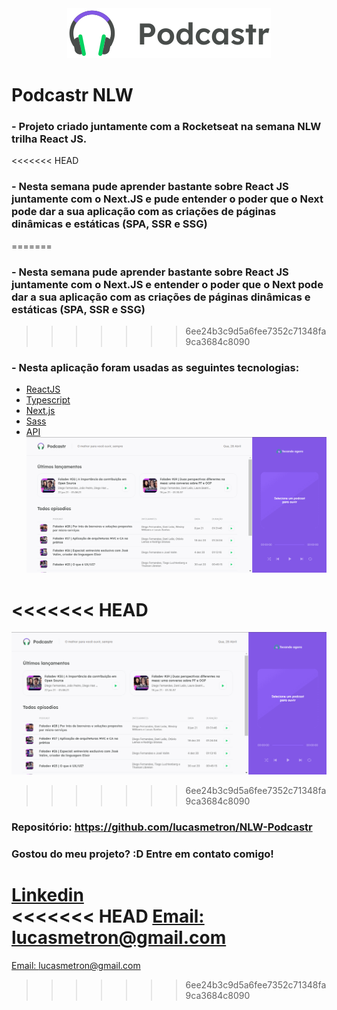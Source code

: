 <div align="center">
  <img src="./public/logo.svg" alt="Podcastr logo">
</div>

# Podcastr NLW 
### - Projeto criado juntamente com a Rocketseat na semana NLW trilha React JS.

<<<<<<< HEAD
### - Nesta semana pude aprender bastante sobre React JS juntamente com o Next.JS e pude entender o poder que o Next pode dar a sua aplicação com as criações de páginas dinâmicas e estáticas (SPA, SSR e SSG)
=======
### - Nesta semana pude aprender bastante sobre React JS juntamente com o Next.JS e entender o poder que o Next pode dar a sua aplicação com as criações de páginas dinâmicas e estáticas (SPA, SSR e SSG)
>>>>>>> 6ee24b3c9d5a6fee7352c71348fa9ca3684c8090

### - Nesta aplicação foram usadas as seguintes tecnologias:

- [ReactJS](https://reactjs.org/)
- [Typescript](https://www.typescriptlang.org/)
- [Next.js](https://nextjs.org/)
- [Sass](https://sass-lang.com/)
- [API](https://github.com/andrealvesz/PodcastrNext)
![Tela](./assets/gif/nlw.gif)

<<<<<<< HEAD
=======
![Tela](./public/nlw.gif)

>>>>>>> 6ee24b3c9d5a6fee7352c71348fa9ca3684c8090

### Repositório: https://github.com/lucasmetron/NLW-Podcastr

### Gostou do meu projeto? :D Entre em contato comigo! 
[Linkedin](https://www.linkedin.com/in/lucas-rosa-058683102/) <br/>
<<<<<<< HEAD
[Email: lucasmetron@gmail.com](mailto:lucasmetron@gmail.com)
=======
[Email: lucasmetron@gmail.com](mailto:lucasmetron@gmail.com)
>>>>>>> 6ee24b3c9d5a6fee7352c71348fa9ca3684c8090

